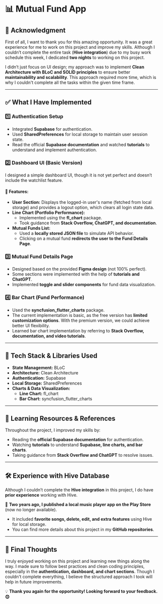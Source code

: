 # 📊 Mutual Fund App  

## 📌 Acknowledgment  
First of all, I want to thank you for this amazing opportunity. It was a great experience for me to work on this project and improve my skills. Although I couldn’t complete the entire task (**Hive integration**) due to my busy work schedule this week, I dedicated **two nights** to working on this project.  

I didn’t just focus on UI design; my approach was to implement **Clean Architecture with BLoC and SOLID principles** to ensure better **maintainability and scalability**. This approach required more time, which is why I couldn't complete all the tasks within the given time frame.  

---

## ✅ What I Have Implemented  

### 1️⃣ Authentication Setup  
- Integrated **Supabase** for authentication.  
- Used **SharedPreferences** for local storage to maintain user session state.  
- Read the official **Supabase documentation** and watched **tutorials** to understand and implement authentication.  

### 2️⃣ Dashboard UI (Basic Version)  
I designed a simple dashboard UI, though it is not yet perfect and doesn’t include the watchlist feature.  

#### 🔹 Features:  
- **User Section:** Displays the logged-in user's name (fetched from local storage) and provides a logout option, which clears all login state data.  
- **Line Chart (Portfolio Performance):**  
  - Implemented using the **fl_chart** package.  
  - Took guidance from **Stack Overflow, ChatGPT, and documentation**.  
- **Mutual Funds List:**  
  - Used a **locally stored JSON file** to simulate API behavior.  
  - Clicking on a mutual fund **redirects the user to the Fund Details Page**.  

### 3️⃣ Mutual Fund Details Page  
- Designed based on the provided **Figma design** (not 100% perfect).  
- Some sections were implemented with the help of **tutorials and ChatGPT**.  
- Implemented **toggle and slider components** for fund data visualization.  

### 4️⃣ Bar Chart (Fund Performance)  
- Used the **syncfusion_flutter_charts** package.  
- The current implementation is basic, as the free version has **limited customization options**. With the premium version, we could achieve better UI flexibility.  
- Learned bar chart implementation by referring to **Stack Overflow, documentation, and video tutorials**.  

---

## 🔹 Tech Stack & Libraries Used  
- **State Management:** BLoC  
- **Architecture:** Clean Architecture  
- **Authentication:** Supabase  
- **Local Storage:** SharedPreferences  
- **Charts & Data Visualization:**  
  - **Line Chart:** fl_chart  
  - **Bar Chart:** syncfusion_flutter_charts  
 

---

## 📖 Learning Resources & References  
Throughout the project, I improved my skills by:  
- Reading the **official Supabase documentation** for authentication.  
- Watching **tutorials** to understand **Supabase, line charts, and bar charts**.  
- Taking guidance from **Stack Overflow and ChatGPT** to resolve issues.  

---

## 🛠 Experience with Hive Database  
Although I couldn’t complete the **Hive integration** in this project, I do have **prior experience** working with Hive.  

🚀 **Two years ago, I published a local music player app on the Play Store** (now no longer available).  
- It included **favorite songs, delete, edit, and extra features** using Hive for local storage.  
- You can find more details about this project in my **GitHub repositories**.  

---

## 🚀 Final Thoughts  
I truly enjoyed working on this project and learning new things along the way. I made sure to follow best practices and clean coding principles, especially in the **authentication, dashboard, and chart sections**. Though I couldn't complete everything, I believe the structured approach I took will help in future improvements.  

💡 **Thank you again for the opportunity! Looking forward to your feedback. 😊**  
